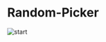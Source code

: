 # Random-Picker
![start](https://user-images.githubusercontent.com/77494902/143139922-102fee90-c88b-4fc2-8096-e27ab9fc0dfa.gif)
